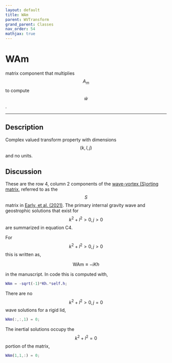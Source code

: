 ```yaml
---
layout: default
title: WAm
parent: WVTransform
grand_parent: Classes
nav_order: 54
mathjax: true
---
```


#  WAm

matrix component that multiplies $$A_m$$ to compute $$\tilde{w}$$.


---

## Description
Complex valued transform property with dimensions $$(k,l,j)$$ and no units.

## Discussion

These are the row 4, column 2 components of the [wave-vortex (S)orting matrix](/mathematical-introduction/transformations.html), referred to as the $$S$$ matrix in [Early, et al. (2021)](https://doi.org/10.1017/jfm.2020.995). The primary internal gravity wave and geostrophic solutions that exist for $$k^2+l^2>0, j>0$$ are summarized in equation C4.

For $$k^2+l^2>0, j>0$$ this is written as,

$$
\textrm{WAm} \equiv - i K h
$$

in the manuscript. In code this is computed with,

```matlab
WAm = -sqrt(-1)*Kh.*self.h;
```

There are no $$k^2+l^2>0, j=0$$ wave solutions for a rigid lid,

```matlab
WAm(:,:,1) = 0;
```

The inertial solutions occupy the $$k^2+l^2=0$$ portion of the matrix,

```matlab
WAm(1,1,:) = 0;
```


